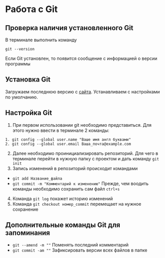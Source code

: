 # Работа с Git

## Проверка наличия установленного Git

В терминале выполнить команду 
```
git --version
```

Если Git установлен, то появится сообщение с информацией о версии программы

## Установка Git

Загружаем последнюю версию с [сайта](https://git-scm.com/book/ru/v2/%D0%92%D0%B2%D0%B5%D0%B4%D0%B5%D0%BD%D0%B8%D0%B5-%D0%A3%D1%81%D1%82%D0%B0%D0%BD%D0%BE%D0%B2%D0%BA%D0%B0-Git). Устанавливаем с настройками по умолчанию.

## Настройка Git

1. При первом использовании git необходимо представиться. Для этого нужно ввести в терминале 2 команды:

```
1. git config --global user.name "Ваше имя англ буквами"
2. git config --global user.email Ваша_почта@example.com
```
2. Далее необходимо проинициализировать репозиторий. Для чего в терминале перейти в нужную папку с проектом и дать команду ```git init```
3. Запись изменений в репозиторий происходит командами 
* ```git add Название_файла```
* ```git commit -m "Комментарий к изменению"```
Прежде, чем воодить команды необходимо сохранить сам файл ```ctrl+s```
4. Команда ```git log``` покажет историю изменений
5. Команда ```git checkout номер_commit``` перемещает на нужное сохранение

## Дополнительные команды Git для запоминания

* ```git --amend -m ""``` Поменять последний комментарий
* ```git commit -am ""``` Зафиксировать версии всех файлов в папке
